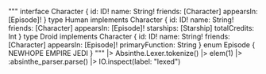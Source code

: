
"""
interface Character {
  id: ID!
  name: String!
  friends: [Character]
  appearsIn: [Episode]!
}
type Human implements Character {
  id: ID!
  name: String!
  friends: [Character]
  appearsIn: [Episode]!
  starships: [Starship]
  totalCredits: Int
}
type Droid implements Character {
  id: ID!
  name: String!
  friends: [Character]
  appearsIn: [Episode]!
  primaryFunction: String
}
enum Episode {
  NEWHOPE
  EMPIRE
  JEDI
}
"""
|> Absinthe.Lexer.tokenize()
|> elem(1)
|> :absinthe_parser.parse()
|> IO.inspect(label: "lexed")
